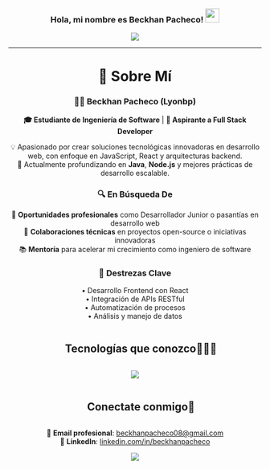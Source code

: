 <h3 align="center">
 Hola, mi nombre es Beckhan Pacheco!
  <img src="https://media.giphy.com/media/hvRJCLFzcasrR4ia7z/giphy.gif" width="28">
</h3>
<p align="center">
  <a href="https://github.com/Lyonbp/Lyonbp"><img src="https://readme-typing-svg.herokuapp.com?color=%2336BCF7&width=600&center=true&vCenter=true&lines=Hola+%2C+bienvenido+a+mi+perfil;Yo+soy+Beckhan;Soy+estudiante+universitario;Web+Dev;Software+Dev+%3C3"></a>
</p>

---
<div align="center">
  
# 💫 Sobre Mí

### 👨‍💻 Beckhan Pacheco (Lyonbp)
**🎓 Estudiante de Ingeniería de Software** | **🚀 Aspirante a Full Stack Developer**

💡 Apasionado por crear soluciones tecnológicas innovadoras en desarrollo web, con enfoque en JavaScript, React y arquitecturas backend.  
🌱 Actualmente profundizando en **Java**, **Node.js** y mejores prácticas de desarrollo escalable.  

### 🔍 En Búsqueda De
🏢 **Oportunidades profesionales** como Desarrollador Junior o pasantías en desarrollo web  
🤝 **Colaboraciones técnicas** en proyectos open-source o iniciativas innovadoras  
📚 **Mentoría** para acelerar mi crecimiento como ingeniero de software  

### 🌟 Destrezas Clave
• Desarrollo Frontend con React  
• Integración de APIs RESTful  
• Automatización de procesos  
• Análisis y manejo de datos  


<!-- Technologies That I Know -->
<div id="user-content-toc">
  <ul align="center">
    <summary><h2 style="display: inline-block">Tecnologías que conozco👨🏻‍💻</h2></summary>
  </ul>
</div>
<!--tech stack icons-->
<p align="center">
  <a href="https://skillicons.dev">
    <img src="https://skillicons.dev/icons?i=html,css,js,java,react,git,github,postman,nodejs,vscode&perline=6" />
  </a>
</p>

<!-- Connect With Me -->
<div id="user-content-toc">
  <ul align="center">
    <summary><h2 style="display: inline-block">Conectate conmigo🤝</h2></summary>
  </ul>
</div>

📧 **Email profesional**: [beckhanpacheco08@gmail.com](mailto:beckhanpacheco08@gmail.com)  
🔗 **LinkedIn**: [linkedin.com/in/beckhanpacheco](https://www.linkedin.com/in/beckhan-pacheco)  


![](https://komarev.com/ghpvc/?username=Lyonbp&label=Visitors+Count&color=brightgreen)
</div>

